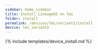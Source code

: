 ```yaml
---
sidebar: home_sidebar
title: Install LineageOS on lmi
folder: install
permalink: /devices/lmi/variant2/install
device: lmi_variant2
---
```

{% include templates/device_install.md %}
